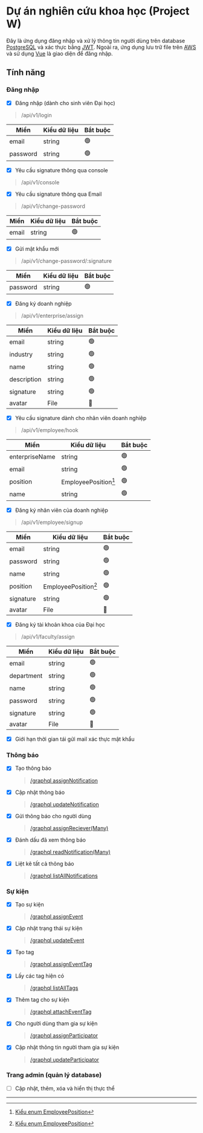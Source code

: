 # Dự án nghiên cứu khoa học (Project W)

Đây là ứng dụng đăng nhập và xử lý thông tin người dùng trên database [PostgreSQL](https://www.postgresql.org/about/) và xác thực bằng [JWT](https://jwt.io/introduction). Ngoài ra, ứng dụng lưu trữ file trên [AWS](https://aws.amazon.com/about-aws/) và sử dụng [Vue](https://vuejs.org/guide/introduction) là giao diện để đăng nhập.

## Tính năng

### Đăng nhập

- [x] Đăng nhập (dành cho sinh viên Đại học)

> /api/v1/login

| Miền     | Kiểu dữ liệu | Bắt buộc       |
| -------- | ------------ | -------------- |
| email    | string       | :green_circle: |
| password | string       | :green_circle: |

- [x] Yêu cầu signature thông qua console

> /api/v1/console

- [x] Yêu cầu signature thông qua Email

> /api/v1/change-password

| Miền  | Kiểu dữ liệu | Bắt buộc       |
| ----- | ------------ | -------------- |
| email | string       | :green_circle: |

- [x] Gửi mật khẩu mới

> /api/v1/change-password/:signature

| Miền     | Kiểu dữ liệu | Bắt buộc       |
| -------- | ------------ | -------------- |
| password | string       | :green_circle: |

- [x] Đăng ký doanh nghiệp

> /api/v1/enterprise/assign

| Miền        | Kiểu dữ liệu | Bắt buộc       |
| ----------- | ------------ | -------------- |
| email       | string       | :green_circle: |
| industry    | string       | :green_circle: |
| name        | string       | :green_circle: |
| description | string       | :green_circle: |
| signature   | string       | :green_circle: |
| avatar      | File         | :red_circle:   |

- [x] Yêu cầu signature dành cho nhân viên doanh nghiệp

> /api/v1/employee/hook

| Miền           | Kiểu dữ liệu         | Bắt buộc       |
| -------------- | -------------------- | -------------- |
| enterpriseName | string               | :green_circle: |
| email          | string               | :green_circle: |
| position       | EmployeePosition[^1] | :green_circle: |
| name           | string               | :green_circle: |

- [x] Đăng ký nhân viên của doanh nghiệp

> /api/v1/employee/signup

| Miền      | Kiểu dữ liệu         | Bắt buộc       |
| --------- | -------------------- | -------------- |
| email     | string               | :green_circle: |
| password  | string               | :green_circle: |
| name      | string               | :green_circle: |
| position  | EmployeePosition[^1] | :green_circle: |
| signature | string               | :green_circle: |
| avatar    | File                 | :red_circle:   |

- [x] Đăng ký tài khoản khoa của Đại học

> /api/v1/faculty/assign

| Miền       | Kiểu dữ liệu | Bắt buộc       |
| ---------- | ------------ | -------------- |
| email      | string       | :green_circle: |
| department | string       | :green_circle: |
| name       | string       | :green_circle: |
| password   | string       | :green_circle: |
| signature  | string       | :green_circle: |
| avatar     | File         | :red_circle:   |

- [x] Giới hạn thời gian tái gửi mail xác thực mật khẩu

### Thông báo

- [x] Tạo thông báo

  > [/graphql assignNotification](https://github.com/524H0003/Project_W/blob/master/src/schema.gql#L107)

- [x] Cập nhật thông báo

  > [/graphql updateNotification](https://github.com/524H0003/Project_W/blob/master/src/schema.gql#L115)

- [x] Gửi thông báo cho người dùng

  > [/graphql assignReciever(Many)](https://github.com/524H0003/Project_W/blob/master/src/schema.gql#L109-L110)

- [x] Đánh dấu đã xem thông báo

  > [/graphql readNotification(Many)](https://github.com/524H0003/Project_W/blob/master/src/schema.gql#L112-L113)

- [x] Liệt kê tất cả thông báo

  > [/graphql listAllNotifications](https://github.com/524H0003/Project_W/blob/master/src/schema.gql#L140)

### Sự kiện

- [x] Tạo sự kiện

  > [/graphql assignEvent](https://github.com/524H0003/Project_W/blob/master/src/schema.gql#L105)

- [x] Cập nhật trạng thái sự kiện

  > [/graphql updateEvent](https://github.com/524H0003/Project_W/blob/master/src/schema.gql#L114)

- [x] Tạo tag

  > [/graphql assignEventTag](https://github.com/524H0003/Project_W/blob/master/src/schema.gql#L106)

- [x] Lấy các tag hiện có

  > [/graphql listAllTags](https://github.com/524H0003/Project_W/blob/master/src/schema.gql#L141)

- [x] Thêm tag cho sự kiện

  > [/graphql attachEventTag](https://github.com/524H0003/Project_W/blob/master/src/schema.gql#L111)

- [x] Cho người dùng tham gia sự kiện

  > [/graphql assignParticipator](https://github.com/524H0003/Project_W/blob/master/src/schema.gql#L108)

- [x] Cập nhật thông tin người tham gia sự kiện
  > [/graphql updateParticipator](https://github.com/524H0003/Project_W/blob/master/src/schema.gql#L116)

### Trang admin (quản lý database)

- [ ] Cập nhật, thêm, xóa và hiển thị thực thể

---

[^1]: [Kiểu enum EmployeePosition](https://524h0003.github.io/Project_W/miscellaneous/enumerations.html#EmployeePosition)

[^2]: [Kiểu enum EventStatus](https://524h0003.github.io/Project_W/miscellaneous/enumerations.html#EventStatus)

[^3]: [Kiểu enum EventType](https://524h0003.github.io/Project_W/miscellaneous/enumerations.html#EventType)
